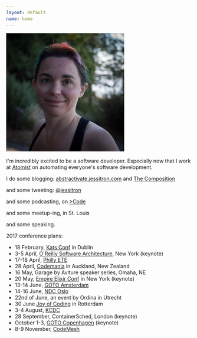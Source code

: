 ```yaml
---
layout: default
name: home
---
```

<img class="portrait" src="images/square-smallish.jpg" />

I'm incredibly excited to be a software developer. Especially now that I work at [Atomist](https://www.atomist.com) on automating everyone's software development.

I do some blogging:
[abstractivate.jessitron.com](http://abstractivate.jessitron.com) and [The Composition](http://the-composition.com)

and some tweeting: [@jessitron](http://twitter.com/jessitron)

and some podcasting, on [&gt;Code](http://greaterthancode.com)

and some meetup-ing, in St. Louis

and some speaking.

2017 conference plans:

* 18 February, [Kats Conf](http://www.katsconf.com/) in Dublin
* 3-5 April, [O'Reilly Software Architecture](http://conferences.oreilly.com/software-architecture/sa-ny), New York (keynote)
* 17-18 April, [Philly ETE](http://phillyemergingtech.com)
* 28 April, [Codemania](http://codemania.io/) in Auckland, New Zealand
* 16 May, Garage by Aviture speaker series, Omaha, NE
* 20 May, [Empire Elixir Conf](http://empex.co/) in New York (keynote)
* 13-14 June, [GOTO Amsterdam](http://gotocon.com/amsterdam-2017/)
* 14-16 June, [NDC Oslo](http://ndcoslo.com/)
* 22nd of June, an event by Ordina in Utrecht
* 30 June [Joy of Coding](http://joyofcoding.org/) in Rotterdam
* 3-4 August, [KCDC](http://kcdc.info)
* 28 September, ContainerSched, London (keynote)
* October 1-3, [GOTO Copenhagen](https://gotocph.com/) (keynote)
* 8-9 November, [CodeMesh](http://www.codemesh.io/)
